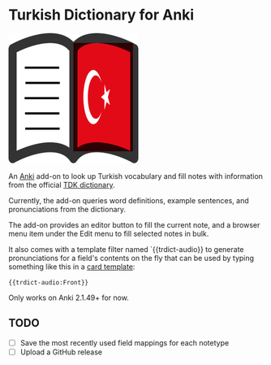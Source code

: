 # Turkish Dictionary for Anki

![Add-on's icon](src/icon.png)

An [Anki](https://apps.ankiweb.net/) add-on to look up Turkish vocabulary and fill notes with information
from the official [TDK dictionary](https://sozluk.gov.tr/).

Currently, the add-on queries word definitions, example sentences, and pronunciations from the dictionary.

The add-on provides an editor button to fill the current note,
and a browser menu item under the Edit menu to fill selected notes in bulk.

It also comes with a template filter named `{{trdict-audio}} to generate pronunciations
for a field's contents on the fly that can be used by typing something like this in a [card template](https://docs.ankiweb.net/templates/intro.html):
```
{{trdict-audio:Front}}
```
Only works on Anki 2.1.49+ for now.

## TODO
- [ ] Save the most recently used field mappings for each notetype
- [ ] Upload a GitHub release
